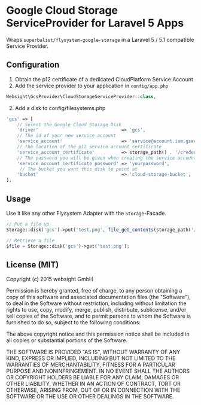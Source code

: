 # Google Cloud Storage ServiceProvider for Laravel 5 Apps

Wraps ``superbalist/flysystem-google-storage`` in a Laravel 5 / 5.1 compatible
Service Provider.

## Configuration

1. Obtain the p12 certificate of a dedicated CloudPlatform Service Account
3. Add the service provider to your application in ``config/app.php``

```php
Websight\GcsProvider\CloudStorageServiceProvider::class,
```

2. Add a disk to config/filesystems.php

```php
'gcs' => [
    // Select the Google Cloud Storage Disk
    'driver'                               => 'gcs',
    // The id of your new service account
    'service_account'                      => 'service@account.iam.gserviceaccount.com',
    // The location of the p12 service account certificate
    'service_account_certificate'          => storage_path() . '/credentials.p12', 
    // The password you will be given when creating the service account
    'service_account_certificate_password' => 'yourpassword',
     // The bucket you want this disk to point at
    'bucket'                               => 'cloud-storage-bucket',
],
```

## Usage

Use it like any other Flysystem Adapter with the ``Storage``-Facade.

```php
// Put a file up
Storage::disk('gcs')->put('test.png', file_get_contents(storage_path('/app/test.png')));

// Retrieve a file
$file = Storage::disk('gcs')->get('test.png');
```

## License (MIT)

Copyright (c) 2015 websight GmbH

Permission is hereby granted, free of charge, to any person obtaining a copy
of this software and associated documentation files (the "Software"), to deal
in the Software without restriction, including without limitation the rights
to use, copy, modify, merge, publish, distribute, sublicense, and/or sell
copies of the Software, and to permit persons to whom the Software is
furnished to do so, subject to the following conditions:

The above copyright notice and this permission notice shall be included in
all copies or substantial portions of the Software.

THE SOFTWARE IS PROVIDED "AS IS", WITHOUT WARRANTY OF ANY KIND, EXPRESS OR
IMPLIED, INCLUDING BUT NOT LIMITED TO THE WARRANTIES OF MERCHANTABILITY,
FITNESS FOR A PARTICULAR PURPOSE AND NONINFRINGEMENT.  IN NO EVENT SHALL THE
AUTHORS OR COPYRIGHT HOLDERS BE LIABLE FOR ANY CLAIM, DAMAGES OR OTHER
LIABILITY, WHETHER IN AN ACTION OF CONTRACT, TORT OR OTHERWISE, ARISING FROM,
OUT OF OR IN CONNECTION WITH THE SOFTWARE OR THE USE OR OTHER DEALINGS IN
THE SOFTWARE.
